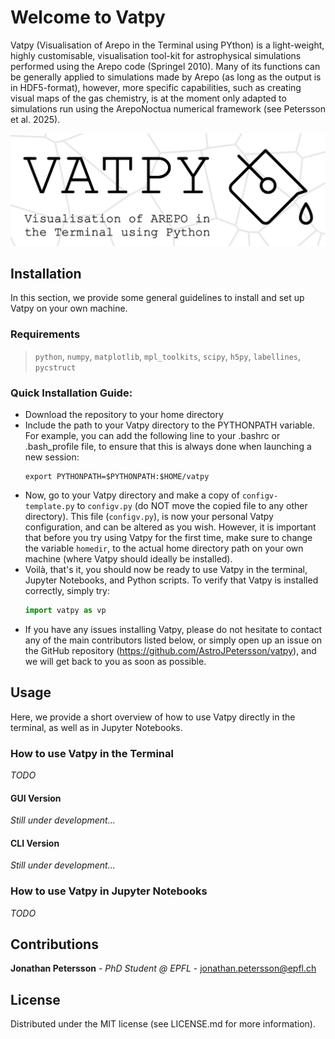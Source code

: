 # Welcome to Vatpy
Vatpy (Visualisation of Arepo in the Terminal using PYthon) is a light-weight, highly customisable, visualisation tool-kit for astrophysical simulations performed using the Arepo code (Springel 2010). 
Many of its functions can be generally applied to simulations made by Arepo (as long as the output is in HDF5-format), however, more specific capabilities, 
such as creating visual maps of the gas chemistry, is at the moment only adapted to simulations run using the ArepoNoctua numerical framework (see Petersson et al. 2025).

![alt text](logo/vatpy_vertical.png)

## Installation
In this section, we provide some general guidelines to install and set up Vatpy on your own machine.

### Requirements
> `python`, `numpy`, `matplotlib`, `mpl_toolkits`, `scipy`, `h5py`, `labellines`, `pycstruct`

### Quick Installation Guide:
- Download the repository to your home directory
- Include the path to your Vatpy directory to the PYTHONPATH variable. For example, you can add the following line to your .bashrc or .bash_profile file, to ensure that this is always done when launching a new session:
  ```shell
  export PYTHONPATH=$PYTHONPATH:$HOME/vatpy
  ```
- Now, go to your Vatpy directory and make a copy of `configv-template.py` to `configv.py` (do NOT move the copied file to any other directory). This file (`configv.py`), is now your personal Vatpy configuration, and can be altered as you wish. However, it is important that before you try using Vatpy for the first time, make sure to change the variable `homedir`, to the actual home directory path on your own machine (where Vatpy should ideally be installed). 
- Voilà, that's it, you should now be ready to use Vatpy in the terminal, Jupyter Notebooks, and Python scripts. To verify that Vatpy is installed correctly, simply try:
  ```python
  import vatpy as vp
  ```
- If you have any issues installing Vatpy, please do not hesitate to contact any of the main contributors listed below, or simply open up an issue on the GitHub repository (https://github.com/AstroJPetersson/vatpy), and we will get back to you as soon as possible. 

## Usage
Here, we provide a short overview of how to use Vatpy directly in the terminal, as well as in Jupyter Notebooks.

### How to use Vatpy in the Terminal
*TODO*

#### GUI Version
*Still under development...*

#### CLI Version
*Still under development...*

### How to use Vatpy in Jupyter Notebooks
*TODO*

## Contributions
**Jonathan Petersson** - *PhD Student @ EPFL* - jonathan.petersson@epfl.ch

## License
Distributed under the MIT license (see LICENSE.md for more information).
